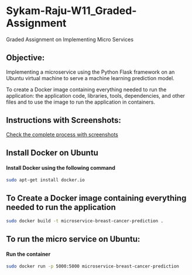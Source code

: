 # Sykam-Raju-W11_Graded-Assignment
Graded Assignment on Implementing Micro Services


## Objective:
Implementing a microservice using the Python Flask framework on an Ubuntu virtual
machine to serve a machine learning prediction model.

To create a Docker image containing everything needed to run the application: the
application code, libraries, tools, dependencies, and other files and to use the image to run
the application in containers.


## Instructions with Screenshots:

<a href="https://github.com/SykamRaju/Sykam-Raju-W11_Graded-Assignment/blob/main/Screenshots.pdf" class="image fit" target="_blank" rel="noreferrer noopener">Check the complete process with screenshots</a>

## Install Docker on Ubuntu 

#### Install  Docker using the following command

```bash
sudo apt-get install docker.io
```

## To Create a Docker image containing everything needed to run the application 

```bash
sudo docker build -t microservice-breast-cancer-prediction .
```


## To run the micro service on Ubuntu:


#### Run the container


```bash
sudo docker run -p 5000:5000 microservice-breast-cancer-prediction
```


